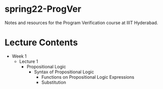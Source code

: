 # spring22-ProgVer
Notes and resources for the Program Verification course at IIIT Hyderabad.

# Lecture Contents
* Week 1
    * Lecture 1
        - Propositional Logic
            - Syntax of Propositional Logic
                - Functions on Propositional Logic Expressions
                - Substitution
